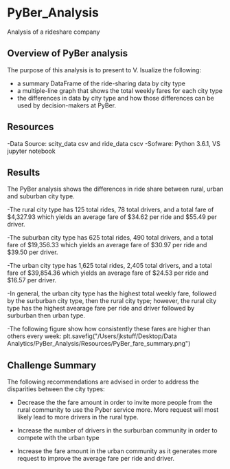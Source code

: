 # PyBer_Analysis
Analysis of a rideshare company


## Overview of PyBer analysis
The purpose of this analysis is to present to V. Isualize the following:
- a summary DataFrame of the ride-sharing data by city type
- a multiple-line graph that shows the total weekly fares for each city type
- the differences in data by city type and how those differences can be used by decision-makers at PyBer.




## Resources
-Data Source: scity_data csv and ride_data cscv 
-Sofware: Python 3.6.1, VS jupyter notebook

## Results
The PyBer analysis shows the differences in ride share between rural, urban and suburban city type. 

-The rural city type has 125 total rides, 78 total drivers, and a total fare of $4,327.93 which yields
  an average fare of $34.62 per ride and $55.49 per driver. 

-The suburban city type has 625 total rides, 490 total drivers, and a total fare of $19,356.33 which yields
  an average fare of $30.97 per ride and $39.50 per driver.

-The urban city type has 1,625 total rides, 2,405 total drivers, and a total fare of $39,854.36 which yields
  an average fare of $24.53 per ride and $16.57 per driver. 

-In general, the urban city type has the highest total weekly fare, followed by the surburban city type, then 
  the rural city type; however, the rural city type has the highest avearage fare per ride and driver followed 
  by surburban then urban type. 
 
-The following figure show how consistently these fares are higher than others every week:
  plt.savefig("/Users/jkstuff/Desktop/Data Analytics/PyBer_Analysis/Resources/PyBer_fare_summary.png")  
  
  ## Challenge Summary
  The following recommendations are advised in order to address the disparities between the city types:
  
  - Decrease the the fare amount in order to invite more people from the rural community to use the Pyber service more.
    More request will most likely lead to more drivers in the rural type.
    
  - Increase the number of drivers in the surburban community in order to compete with the urban type

  - Increase the fare amount in the urban community as it generates more request to improve the average fare per ride and driver. 
  
